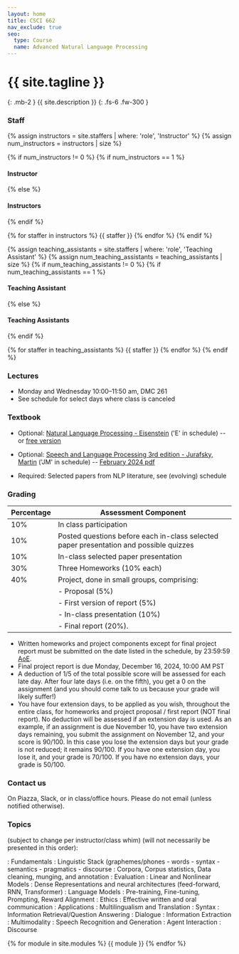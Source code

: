 ```yaml
---
layout: home
title: CSCI 662
nav_exclude: true
seo:
  type: Course
  name: Advanced Natural Language Processing
---
```


# {{ site.tagline }}
{: .mb-2 }
{{ site.description }}
{: .fs-6 .fw-300 }

### Staff

{% assign instructors = site.staffers | where: 'role', 'Instructor' %}
{% assign num_instructors = instructors | size %}

{% if num_instructors != 0 %}
{% if num_instructors == 1 %}
#### Instructor
{% else %}
#### Instructors
{% endif %}


{% for staffer in instructors %}
{{ staffer }}
{% endfor %}
{% endif %}

{% assign teaching_assistants = site.staffers | where: 'role', 'Teaching Assistant' %}
{% assign num_teaching_assistants = teaching_assistants | size %}
{% if num_teaching_assistants != 0 %}
{% if num_teaching_assistants == 1 %}
#### Teaching Assistant
{% else %}
#### Teaching Assistants
{% endif %}


{% for staffer in teaching_assistants %}
{{ staffer }}
{% endfor %}
{% endif %}

### Lectures 
- Monday and Wednesday 10:00–11:50 am, DMC 261
- See schedule for select days where class is canceled

### Textbook
- Optional: [Natural Language Processing - Eisenstein](https://mitpress.mit.edu/books/introduction-natural-language-processing) ('E' in schedule)
-- or [free version](https://github.com/jacobeisenstein/gt-nlp-class/blob/master/notes/eisenstein-nlp-notes.pdf)


- Optional: [Speech and Language Processing 3rd edition - Jurafsky, Martin](https://web.stanford.edu/~jurafsky/slp3/) ('JM' in schedule)
-- [February 2024 pdf](https://web.stanford.edu/~jurafsky/slp3/ed3bookfeb3_2024.pdf)

- Required: Selected papers from NLP literature, see (evolving) schedule

### Grading

| Percentage | Assessment Component                                              |
|------------|-------------------------------------------------------------------|
| 10%        | In class participation                                            |
| 10%        | Posted questions before each in-class selected paper presentation and possible quizzes |
| 10%        | In-class selected paper presentation                              |
| 30%        | Three Homeworks (10% each)                                        |
| 40%        | Project, done in small groups, comprising:                        |
|            | - Proposal (5%)                                                   |
|            | - First version of report (5%)                                    |
|            | - In-class presentation (10%)                                     |
|            | - Final report (20%).                                             |

- Written homeworks and project components except for final project report must be submitted on the date listed in the schedule, by 23:59:59 [AoE](https://www.timeanddate.com/worldclock/converter.html). 
- Final project report is due Monday, December 16, 2024, 10:00 AM PST 
- A deduction of 1/5 of the total possible score will be assessed for each late day. After four late days (i.e. on the fifth), you get a 0 on the assignment (and you should come talk to us because your grade will likely suffer!) 
- You have four extension days, to be applied as you wish, throughout the entire class, for homeworks and project proposal / first report (NOT final report). No deduction will be assessed if an extension day is used. As an example, if an assignment is due November 10, you have two extension days remaining, you submit the assignment on November 12, and your score is 90/100. In this case you lose the extension days but your grade is not reduced; it remains 90/100. If you have one extension day, you lose it, and your grade is 70/100. If you have no extension days, your grade is 50/100.

### Contact us

On Piazza, Slack, or in class/office hours. Please do not email (unless notified otherwise).

### Topics 
(subject to change per instructor/class whim) (will not necessarily be presented in this order):

  : Fundamentals
    : Linguistic Stack (graphemes/phones - words - syntax - semantics - pragmatics - discourse
    : Corpora, Corpus statistics, Data cleaning, munging, and annotation
    : Evaluation
    : Linear and Nonlinear Models
    : Dense Representations and neural architectures (feed-forward, RNN, Transformer)
    : Language Models
    : Pre-training, Fine-tuning, Prompting, Reward Alignment
    : Ethics
    : Effective written and oral communication
  : Applications
    : Multilingualism and Translation
    : Syntax
    : Information Retrieval/Question Answering
    : Dialogue
    : Information Extraction
    : Multimodality
    : Speech Recognition and Generation
    : Agent Interaction
    : Discourse

{% for module in site.modules %}
{{ module }}
{% endfor %}
